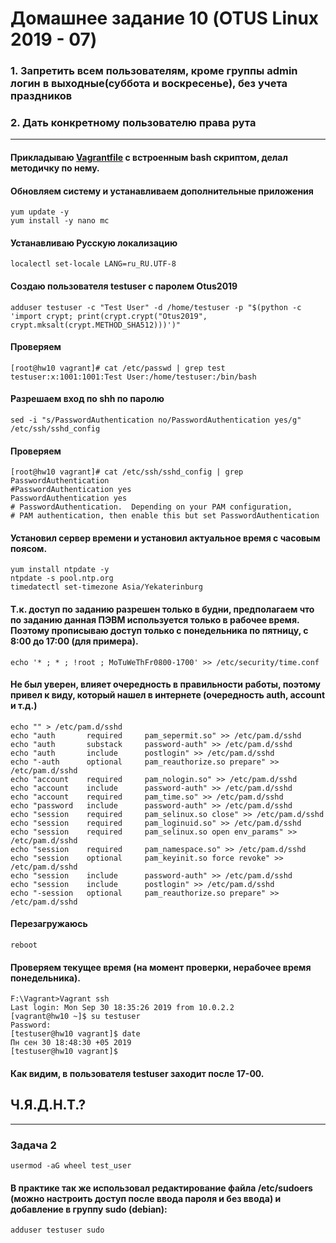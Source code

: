 # Домашнее задание 10 (OTUS Linux 2019 - 07)

### 1. Запретить всем пользователям, кроме группы admin логин в выходные(суббота и воскресенье), без учета праздников
### 2. Дать конкретному пользователю права рута 

---

#### Прикладываю [Vagrantfile](Vagrantfile) с встроенным bash скриптом, делал методичку по нему.
#### Обновляем систему и устанавливаем дополнительные приложения
```
yum update -y
yum install -y nano mc
```
#### Устанавливаю Русскую локализацию
```
localectl set-locale LANG=ru_RU.UTF-8
```
#### Создаю пользователя testuser c паролем Otus2019
```
adduser testuser -c "Test User" -d /home/testuser -p "$(python -c 'import crypt; print(crypt.crypt("Otus2019", crypt.mksalt(crypt.METHOD_SHA512)))')"
```
#### Проверяем
```
[root@hw10 vagrant]# cat /etc/passwd | grep test
testuser:x:1001:1001:Test User:/home/testuser:/bin/bash
```
#### Разрешаем вход по shh по паролю
```
sed -i "s/PasswordAuthentication no/PasswordAuthentication yes/g" /etc/ssh/sshd_config
```
#### Проверяем
```
[root@hw10 vagrant]# cat /etc/ssh/sshd_config | grep PasswordAuthentication
#PasswordAuthentication yes
PasswordAuthentication yes
# PasswordAuthentication.  Depending on your PAM configuration,
# PAM authentication, then enable this but set PasswordAuthentication
```
#### Установил сервер времени и установил актуальное время с часовым поясом.
```
yum install ntpdate -y
ntpdate -s pool.ntp.org
timedatectl set-timezone Asia/Yekaterinburg
```
#### Т.к. доступ по заданию разрешен только в будни, предполагаем что по заданию данная ПЭВМ используется только в рабочее время. Поэтому прописываю доступ только с понедельника по пятницу, с 8:00 до 17:00 (для примера).
```
echo '* ; * ; !root ; MoTuWeThFr0800-1700' >> /etc/security/time.conf
```
#### Не был уверен, влияет очередность в правильности работы, поэтому привел к виду, который нашел в интернете (очередность auth, account и т.д.)
```
echo "" > /etc/pam.d/sshd
echo "auth       required     pam_sepermit.so" >> /etc/pam.d/sshd
echo "auth       substack     password-auth" >> /etc/pam.d/sshd
echo "auth       include      postlogin" >> /etc/pam.d/sshd
echo "-auth      optional     pam_reauthorize.so prepare" >> /etc/pam.d/sshd
echo "account    required     pam_nologin.so" >> /etc/pam.d/sshd
echo "account    include      password-auth" >> /etc/pam.d/sshd
echo "account    required     pam_time.so" >> /etc/pam.d/sshd
echo "password   include      password-auth" >> /etc/pam.d/sshd
echo "session    required     pam_selinux.so close" >> /etc/pam.d/sshd
echo "session    required     pam_loginuid.so" >> /etc/pam.d/sshd
echo "session    required     pam_selinux.so open env_params" >> /etc/pam.d/sshd
echo "session    required     pam_namespace.so" >> /etc/pam.d/sshd
echo "session    optional     pam_keyinit.so force revoke" >> /etc/pam.d/sshd
echo "session    include      password-auth" >> /etc/pam.d/sshd
echo "session    include      postlogin" >> /etc/pam.d/sshd
echo "-session   optional     pam_reauthorize.so prepare" >> /etc/pam.d/sshd
```
#### Перезагружаюсь
```
reboot
```
#### Проверяем текущее время (на момент проверки, нерабочее время понедельника).
```
F:\Vagrant>Vagrant ssh
Last login: Mon Sep 30 18:35:26 2019 from 10.0.2.2
[vagrant@hw10 ~]$ su testuser
Password:
[testuser@hw10 vagrant]$ date
Пн сен 30 18:48:30 +05 2019
[testuser@hw10 vagrant]$
```

#### Как видим, в пользователя testuser заходит после 17-00.
## Ч.Я.Д.Н.Т.? 

---

### Задача 2
```
usermod -aG wheel test_user
```
#### В практике так же использовал редактирование файла /etc/sudoers (можно настроить доступ после ввода пароля и без ввода) и добавление в группу sudo (debian):
```
adduser testuser sudo
```
